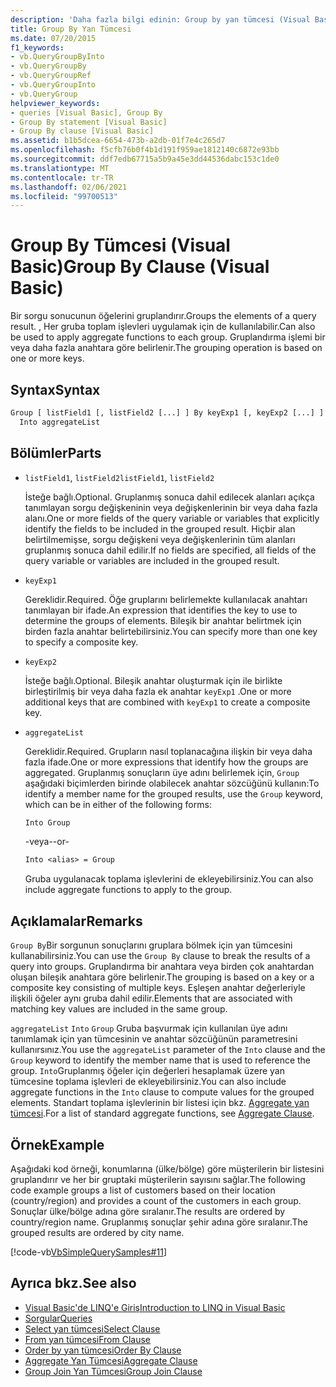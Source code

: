```yaml
---
description: 'Daha fazla bilgi edinin: Group by yan tümcesi (Visual Basic)'
title: Group By Yan Tümcesi
ms.date: 07/20/2015
f1_keywords:
- vb.QueryGroupByInto
- vb.QueryGroupBy
- vb.QueryGroupRef
- vb.QueryGroupInto
- vb.QueryGroup
helpviewer_keywords:
- queries [Visual Basic], Group By
- Group By statement [Visual Basic]
- Group By clause [Visual Basic]
ms.assetid: b1b5dcea-6654-473b-a2db-01f7e4c265d7
ms.openlocfilehash: f5cfb76b0f4b1d191f959ae1812140c6872e93bb
ms.sourcegitcommit: ddf7edb67715a5b9a45e3dd44536dabc153c1de0
ms.translationtype: MT
ms.contentlocale: tr-TR
ms.lasthandoff: 02/06/2021
ms.locfileid: "99700513"
---
```

# <a name="group-by-clause-visual-basic"></a><span data-ttu-id="e06bd-103">Group By Tümcesi (Visual Basic)</span><span class="sxs-lookup"><span data-stu-id="e06bd-103">Group By Clause (Visual Basic)</span></span>

<span data-ttu-id="e06bd-104">Bir sorgu sonucunun öğelerini gruplandırır.</span><span class="sxs-lookup"><span data-stu-id="e06bd-104">Groups the elements of a query result.</span></span> <span data-ttu-id="e06bd-105">, Her gruba toplam işlevleri uygulamak için de kullanılabilir.</span><span class="sxs-lookup"><span data-stu-id="e06bd-105">Can also be used to apply aggregate functions to each group.</span></span> <span data-ttu-id="e06bd-106">Gruplandırma işlemi bir veya daha fazla anahtara göre belirlenir.</span><span class="sxs-lookup"><span data-stu-id="e06bd-106">The grouping operation is based on one or more keys.</span></span>  
  
## <a name="syntax"></a><span data-ttu-id="e06bd-107">Syntax</span><span class="sxs-lookup"><span data-stu-id="e06bd-107">Syntax</span></span>  
  
```vb  
Group [ listField1 [, listField2 [...] ] By keyExp1 [, keyExp2 [...] ]  
  Into aggregateList  
```  
  
## <a name="parts"></a><span data-ttu-id="e06bd-108">Bölümler</span><span class="sxs-lookup"><span data-stu-id="e06bd-108">Parts</span></span>  
  
- <span data-ttu-id="e06bd-109">`listField1`, `listField2`</span><span class="sxs-lookup"><span data-stu-id="e06bd-109">`listField1`, `listField2`</span></span>  
  
     <span data-ttu-id="e06bd-110">İsteğe bağlı.</span><span class="sxs-lookup"><span data-stu-id="e06bd-110">Optional.</span></span> <span data-ttu-id="e06bd-111">Gruplanmış sonuca dahil edilecek alanları açıkça tanımlayan sorgu değişkeninin veya değişkenlerinin bir veya daha fazla alanı.</span><span class="sxs-lookup"><span data-stu-id="e06bd-111">One or more fields of the query variable or variables that explicitly identify the fields to be included in the grouped result.</span></span> <span data-ttu-id="e06bd-112">Hiçbir alan belirtilmemişse, sorgu değişkeni veya değişkenlerinin tüm alanları gruplanmış sonuca dahil edilir.</span><span class="sxs-lookup"><span data-stu-id="e06bd-112">If no fields are specified, all fields of the query variable or variables are included in the grouped result.</span></span>  
  
- `keyExp1`  
  
     <span data-ttu-id="e06bd-113">Gereklidir.</span><span class="sxs-lookup"><span data-stu-id="e06bd-113">Required.</span></span> <span data-ttu-id="e06bd-114">Öğe gruplarını belirlemekte kullanılacak anahtarı tanımlayan bir ifade.</span><span class="sxs-lookup"><span data-stu-id="e06bd-114">An expression that identifies the key to use to determine the groups of elements.</span></span> <span data-ttu-id="e06bd-115">Bileşik bir anahtar belirtmek için birden fazla anahtar belirtebilirsiniz.</span><span class="sxs-lookup"><span data-stu-id="e06bd-115">You can specify more than one key to specify a composite key.</span></span>  
  
- `keyExp2`  
  
     <span data-ttu-id="e06bd-116">İsteğe bağlı.</span><span class="sxs-lookup"><span data-stu-id="e06bd-116">Optional.</span></span> <span data-ttu-id="e06bd-117">Bileşik anahtar oluşturmak için ile birlikte birleştirilmiş bir veya daha fazla ek anahtar `keyExp1` .</span><span class="sxs-lookup"><span data-stu-id="e06bd-117">One or more additional keys that are combined with `keyExp1` to create a composite key.</span></span>  
  
- `aggregateList`  
  
     <span data-ttu-id="e06bd-118">Gereklidir.</span><span class="sxs-lookup"><span data-stu-id="e06bd-118">Required.</span></span> <span data-ttu-id="e06bd-119">Grupların nasıl toplanacağına ilişkin bir veya daha fazla ifade.</span><span class="sxs-lookup"><span data-stu-id="e06bd-119">One or more expressions that identify how the groups are aggregated.</span></span> <span data-ttu-id="e06bd-120">Gruplanmış sonuçların üye adını belirlemek için, `Group` aşağıdaki biçimlerden birinde olabilecek anahtar sözcüğünü kullanın:</span><span class="sxs-lookup"><span data-stu-id="e06bd-120">To identify a member name for the grouped results, use the `Group` keyword, which can be in either of the following forms:</span></span>  
  
    ```vb  
    Into Group  
    ```  
  
     <span data-ttu-id="e06bd-121">-veya-</span><span class="sxs-lookup"><span data-stu-id="e06bd-121">-or-</span></span>  
  
    ```vb  
    Into <alias> = Group  
    ```  
  
     <span data-ttu-id="e06bd-122">Gruba uygulanacak toplama işlevlerini de ekleyebilirsiniz.</span><span class="sxs-lookup"><span data-stu-id="e06bd-122">You can also include aggregate functions to apply to the group.</span></span>  
  
## <a name="remarks"></a><span data-ttu-id="e06bd-123">Açıklamalar</span><span class="sxs-lookup"><span data-stu-id="e06bd-123">Remarks</span></span>  

 <span data-ttu-id="e06bd-124">`Group By`Bir sorgunun sonuçlarını gruplara bölmek için yan tümcesini kullanabilirsiniz.</span><span class="sxs-lookup"><span data-stu-id="e06bd-124">You can use the `Group By` clause to break the results of a query into groups.</span></span> <span data-ttu-id="e06bd-125">Gruplandırma bir anahtara veya birden çok anahtardan oluşan bileşik anahtara göre belirlenir.</span><span class="sxs-lookup"><span data-stu-id="e06bd-125">The grouping is based on a key or a composite key consisting of multiple keys.</span></span> <span data-ttu-id="e06bd-126">Eşleşen anahtar değerleriyle ilişkili öğeler aynı gruba dahil edilir.</span><span class="sxs-lookup"><span data-stu-id="e06bd-126">Elements that are associated with matching key values are included in the same group.</span></span>  
  
 <span data-ttu-id="e06bd-127">`aggregateList` `Into` `Group` Gruba başvurmak için kullanılan üye adını tanımlamak için yan tümcesinin ve anahtar sözcüğünün parametresini kullanırsınız.</span><span class="sxs-lookup"><span data-stu-id="e06bd-127">You use the `aggregateList` parameter of the `Into` clause and the `Group` keyword to identify the member name that is used to reference the group.</span></span> <span data-ttu-id="e06bd-128">`Into`Gruplanmış öğeler için değerleri hesaplamak üzere yan tümcesine toplama işlevleri de ekleyebilirsiniz.</span><span class="sxs-lookup"><span data-stu-id="e06bd-128">You can also include aggregate functions in the `Into` clause to compute values for the grouped elements.</span></span> <span data-ttu-id="e06bd-129">Standart toplama işlevlerinin bir listesi için bkz. [Aggregate yan tümcesi](aggregate-clause.md).</span><span class="sxs-lookup"><span data-stu-id="e06bd-129">For a list of standard aggregate functions, see [Aggregate Clause](aggregate-clause.md).</span></span>  
  
## <a name="example"></a><span data-ttu-id="e06bd-130">Örnek</span><span class="sxs-lookup"><span data-stu-id="e06bd-130">Example</span></span>  

 <span data-ttu-id="e06bd-131">Aşağıdaki kod örneği, konumlarına (ülke/bölge) göre müşterilerin bir listesini gruplandırır ve her bir gruptaki müşterilerin sayısını sağlar.</span><span class="sxs-lookup"><span data-stu-id="e06bd-131">The following code example groups a list of customers based on their location (country/region) and provides a count of the customers in each group.</span></span> <span data-ttu-id="e06bd-132">Sonuçlar ülke/bölge adına göre sıralanır.</span><span class="sxs-lookup"><span data-stu-id="e06bd-132">The results are ordered by country/region name.</span></span> <span data-ttu-id="e06bd-133">Gruplanmış sonuçlar şehir adına göre sıralanır.</span><span class="sxs-lookup"><span data-stu-id="e06bd-133">The grouped results are ordered by city name.</span></span>  
  
 [!code-vb[VbSimpleQuerySamples#11](~/samples/snippets/visualbasic/VS_Snippets_VBCSharp/VbSimpleQuerySamples/VB/QuerySamples1.vb#11)]  
  
## <a name="see-also"></a><span data-ttu-id="e06bd-134">Ayrıca bkz.</span><span class="sxs-lookup"><span data-stu-id="e06bd-134">See also</span></span>

- [<span data-ttu-id="e06bd-135">Visual Basic'de LINQ'e Giriş</span><span class="sxs-lookup"><span data-stu-id="e06bd-135">Introduction to LINQ in Visual Basic</span></span>](../../programming-guide/language-features/linq/introduction-to-linq.md)
- [<span data-ttu-id="e06bd-136">Sorgular</span><span class="sxs-lookup"><span data-stu-id="e06bd-136">Queries</span></span>](index.md)
- [<span data-ttu-id="e06bd-137">Select yan tümcesi</span><span class="sxs-lookup"><span data-stu-id="e06bd-137">Select Clause</span></span>](select-clause.md)
- [<span data-ttu-id="e06bd-138">From yan tümcesi</span><span class="sxs-lookup"><span data-stu-id="e06bd-138">From Clause</span></span>](from-clause.md)
- [<span data-ttu-id="e06bd-139">Order by yan tümcesi</span><span class="sxs-lookup"><span data-stu-id="e06bd-139">Order By Clause</span></span>](order-by-clause.md)
- [<span data-ttu-id="e06bd-140">Aggregate Yan Tümcesi</span><span class="sxs-lookup"><span data-stu-id="e06bd-140">Aggregate Clause</span></span>](aggregate-clause.md)
- [<span data-ttu-id="e06bd-141">Group Join Yan Tümcesi</span><span class="sxs-lookup"><span data-stu-id="e06bd-141">Group Join Clause</span></span>](group-join-clause.md)
